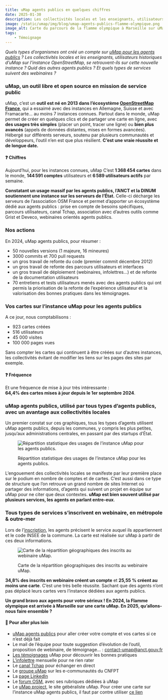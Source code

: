 ```yaml
---
title: uMap agents publics en quelques chiffres
date: 2025-01-30
description: Les collectivités locales et les enseignants, utilisateurs historiques d’uMap sur l’instance OpenStreetMap, se retrouvent-ils sur cette nouvelle instance ? Quid des autres agents publics ?
image: /static/umap/img/blog/umap-agents-publics-flamme-olympique.png
image_alt: Carte du parcours de la flamme olympique à Marseille sur uMap
tags:
    - Témoignage
---
```


*Quels types d’organismes ont créé un compte sur [uMap pour les agents publics](https://umap.incubateur.anct.gouv.fr/fr/) ? Les collectivités locales et les enseignants, utilisateurs historiques d’uMap sur l’instance OpenStreetMap, se retrouvent-ils sur cette nouvelle instance ? Quid des autres agents publics ? Et quels types de services suivent des webinaires ?*

### uMap, un outil libre et open source en mission de service public

uMap, c’est un **outil est né en 2013 dans l’écosystème [OpenStreetMap France](https://www.openstreetmap.fr/)**, qui a essaimé avec des instances en Allemagne, Suisse et avec Framacarte… au moins 7 instances connues. Partout dans le monde, uMap permet de créer en quelques clics et de partager une carte en ligne, avec **des usages très simples** (placer un point, tracer une ligne) ou **bien plus avancés** (appels de données distantes, mises en formes avancées). Hébergé sur différents serveurs, soutenu par plusieurs communautés et développeurs, l’outil n’en est que plus résilient. **C’est une vraie réussite et de longue date.**


<div class="fr-alert fr-alert--info">
<h4 class="fr-alert__title">❓ Chiffres</h4>

Aujourd’hui, pour les instances connues, uMap C’est **1 368 454 cartes** dans le monde, **144 591 comptes** utilisateurs et **6 589 utilisateurs actifs** par semaine.

</div>

**Constatant un usage massif par les agents publics, l’ANCT et la DINUM soutiennent une instance sur les serveurs de l’État.** Celle-ci décharge les serveurs de l’association OSM France et permet d’apporter un écosystème dédié aux agents publics : prise en compte de besoins spécifiques, parcours utilisateurs, canal Tchap, association avec d’autres outils comme Grist et Deveco, webinaires orientés agents publics.

### Nos actions

En 2024, uMap agents publics, pour résumer :

- 50 nouvelles versions (1 majeure, 16 mineures)
- 3000 commits et 700 pull requests
- un gros travail de refonte du code (premier commit décembre 2012)
- un gros travail de refonte des parcours utilisateurs et interfaces
- un gros travail de déploiement (webinaires, infolettres…) et de refonte de la documentation utilisateurs
- 70 entretiens et tests utilisateurs menés avec des agents publics qui ont permis la priorisation de la refonte de l’expérience utilisateur et la valorisation des bonnes pratiques dans les témoignages.

### Vos cartes sur l’instance uMap pour les agents publics

A ce jour, nous comptabilisons :

* 923 cartes créées
* 516 utilisateurs
* 45 000 visites
* 100 000 pages vues

Sans compter les cartes qui continuent à être créées sur d’autres instances, les collectivités évitant de modifier les liens sur les pages des sites par exemple.

<div class="fr-alert fr-alert--info">
<h4 class="fr-alert__title">❓ Fréquence</h4>

Et une fréquence de mise à jour très intéressante :<br>
**64,4% des cartes mises à jour depuis le 1er septembre 2024**.

</div>

### uMap agents publics, utilisé par tous types d’agents publics, avec un avantage aux collectivités locales

Un premier constat sur ces graphiques, tous les types d’agents utilisent uMap agents publics, depuis les communes, y compris les plus petites, jusqu’aux administrations centrales, en passant par des startups d’État.

<figure>
<img src="/static/umap/img/blog/umap-agents-publics-statistiques.png" class="fr-responsive-img" alt="Répartition statistique des usages de l’instance uMap pour les agents publics.">
<figcaption>

Répartition statistique des usages de l’instance uMap pour les agents publics.

</figcaption>
</figure>

L’engouement des collectivités locales se manifeste par leur première place sur le podium en nombre de comptes et de cartes. C’est aussi dans ce type de structure que l’on retrouve un grand nombre de sites Internet où partager des informations, d’agents qui suivent un projet en équipe sur uMap pour ne citer que deux contextes. **uMap est bien souvent utilisé par plusieurs services, les agents en parlant entre-eux**.

### Tous types de services s’inscrivent en webinaire, en métropole & outre-mer

Lors de l’[inscription](https://grist.incubateur.anct.gouv.fr/o/anct/forms/uaGwXjRXcWmiZCRmU72vjv/94), les agents précisent le service auquel ils appartiennent et le code INSEE de la commune. La carte est réalisée sur uMap à partir de ces deux informations.

<figure>
<img src="/static/umap/img/blog/umap-agents-publics-carte-webinaire.png" class="fr-responsive-img" alt="Carte de la répartition géographiques des inscrits au webinaire uMap.">
<figcaption>

Carte de la répartition géographiques des inscrits au webinaire uMap.

</figcaption>
</figure>

**34,8% des inscrits en webinaire créent un compte** et **25,55 % créent au moins une carte**. C’est une très belle réussite. Sachant que des agents n’ont pas déplacé leurs cartes vers l’instance dédiées aux agents publics.

**Un grand bravo aux agents pour votre sérieux ! En 2024, la Flamme olympique est arrivée à Marseille sur une carte uMap. En 2025, qu’allons-nous faire ensemble ?**

<div class="fr-alert fr-alert--info">
<h4 class="fr-alert__title">🚀 Pour aller plus loin</h4>

- [uMap agents publics](https://umap.incubateur.anct.gouv.fr/fr/) pour aller créer votre compte et vos cartes si ce n’est déjà fait
- Le mail de l’équipe pour toute suggestion d’évolution de l’outil, proposition de webinaire, de témoignage… : contact-umap@anct.gouv.fr
- [Les témoignages](https://umap.incubateur.anct.gouv.fr/blog/) uMap pour découvrir les bonnes pratiques
- [L’infolettre](https://umap.incubateur.anct.gouv.fr/infolettres/) mensuelle pour ne rien rater
- Le [canal Tchap](https://www.tchap.gouv.fr/#/room/!TLRWBCVNfbjgrNKmox:agent.dinum.tchap.gouv.fr) pour échanger en direct
- Le [groupe uMap](https://e-communautes.cnfpt.fr/information-geographique/umap-instance-pour-les-agents-publics/) sur les e-communautés du CNFPT
- La [page LinkedIn](https://www.linkedin.com/company/103443167/)
- Le [forum OSM](https://forum.openstreetmap.fr/tag/umap), avec ses rubriques dédiées à uMap
- Le [uMap project](https://umap-project.org/fr/), le site gébéraliste uMap. Pour créer une carte sur l’instance uMap agents publics, il faut par contre utiliser [ce lien](https://umap.incubateur.anct.gouv.fr/fr/)

</div>
